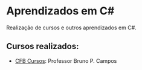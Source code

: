 # Aprendizados em C#

Realização de cursos e outros aprendizados em C#.

## Cursos realizados:

- [CFB Cursos](https://www.youtube.com/playlist?list=PLx4x_zx8csUglgKTmgfVFEhWWBQCasNGi): Professor Bruno P. Campos
